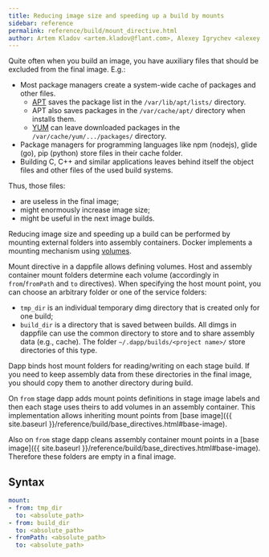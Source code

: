 ```yaml
---
title: Reducing image size and speeding up a build by mounts
sidebar: reference
permalink: reference/build/mount_directive.html
author: Artem Kladov <artem.kladov@flant.com>, Alexey Igrychev <alexey.igrychev@flant.com>
---
```


Quite often when you build an image, you have auxiliary files that should be excluded from the final image. E.g.:
- Most package managers create a system-wide cache of packages and other files.
  - [APT](https://wiki.debian.org/Apt) saves the package list in the `/var/lib/apt/lists/` directory.
  - APT also saves packages in the `/var/cache/apt/` directory when installs them.
  - [YUM](http://yum.baseurl.org/) can leave downloaded packages in the `/var/cache/yum/.../packages/` directory.
- Package managers for programming languages like ​npm (nodejs), glide (go), pip (python) store files in their cache folder.
- Building C, C++ and similar applications leaves behind itself the object files and other files of the used build systems.

Thus, those files:
- are useless in the final image;
- might enormously increase image size;
- might be useful in the next image builds.

Reducing image size and speeding up a build can be performed by mounting external folders into assembly containers. Docker implements a mounting mechanism using [volumes](https://docs.docker.com/storage/volumes/).

Mount directive in a dappfile allows defining volumes. Host and assembly container mount folders determine each volume (accordingly in `from`/`fromPath` and `to` directives). When specifying the host mount point, you can choose an arbitrary folder or one of the service folders:
- `tmp_dir` is an individual temporary dimg directory that is created only for one build;
- `build_dir` is a directory that is saved between builds. All dimgs in dappfile can use the common directory to store and to share assembly data (e.g., cache). The folder `~/.dapp/builds/<project name>/` store directories of this type.

Dapp binds host mount folders for reading/writing on each stage build. If you need to keep assembly data from these directories in the final image, you should copy them to another directory during build.

On `from` stage dapp adds mount points definitions in stage image labels and then each stage uses theirs to add volumes in an assembly container. This implementation allows inheriting mount points from [base image]({{ site.baseurl }}/reference/build/base_directives.html#base-image). 

Also on `from` stage dapp cleans assembly container mount points in a [base image]({{ site.baseurl }}/reference/build/base_directives.html#base-image). Therefore these folders are empty in a final image. 

## Syntax
```yaml
mount:
- from: tmp_dir
  to: <absolute_path>
- from: build_dir
  to: <absolute_path>
- fromPath: <absolute_path>
  to: <absolute_path>
```
